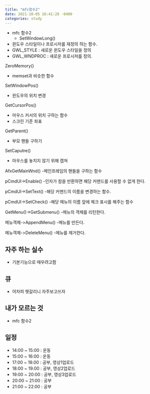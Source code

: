 ```yaml
---
title: "mfc함수2"
date: 2021-10-05 16:41:28 -0400
categories: study
---
```

  - mfc 함수2
    - SetWindowLong()
 - 윈도우 스타일이나 프로시저를 재정의 하는 함수.
 - GWL_STYLE : 새로운 윈도우 스타일을 정의
 - GWL_WNDPROC : 새로운 프로시저를 정의.

ZeroMemory()
 - memset과 비슷한 함수

SetWindowPos()
 - 윈도우의 위치 변경

GetCursorPos()
 - 마우스 커서의 위치 구하는 함수
 - 스크린 기준 좌표

GetParent()
 - 부모 핸들 구하기

SetCaputre()
 - 마우스를 놓치지 않기 위해 캡쳐

AfxGetMainWnd()
 -메인프레임의 핸들을 구하는 함수

pCmdUI->Enable()
 -인자가 참을 반환하면 해당 커맨드를 사용할 수 없게 한다.

pCmdUI->SetText()
 -해당 커맨드의 이름을 변경하는 함수.

pCmdUI->SetCheck()
 -해당 메뉴의 이름 앞에 체크 표시를 해주는 함수

GetMenu()->GetSubmenu()
 -메뉴의 객체를 리턴한다.

메뉴객체->AppendMenu()
 -메뉴를 만든다.

메뉴객체->DeleteMenu()
 -메뉴를 제거한다.
## 자주 하는 실수
  - 기본기능으로 때우려고함
## 큐
  - 어차피 헷갈리니 자주보고쓰자
## 내가 모르는 것
  - mfc 함수2
   
## 일정    
- 14:00 ~ 15:00 : 운동
- 15:00 ~ 16:00 : 운동
- 17:00 ~ 18:00 : 공부, 영상1업로드
- 18:00 ~ 19:00 : 공부, 영상2업로드
- 19:00 ~ 20:00 : 공부, 영상3업로드
- 20:00 ~ 21:00 : 공부
- 21:00 ~ 22:00 : 공부
